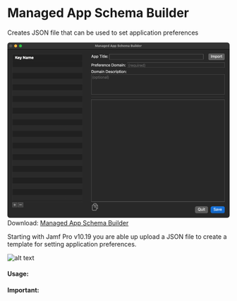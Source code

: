 # Managed App Schema Builder
Creates JSON file that can be used to set application preferences

![alt text](./images/App.png "Managed App Schema Builder")
Download: [Managed App Schema Builder](https://github.com/BIG-RAT/Managed-App-Schema-Builder/releases/download/current/Managed-App-Schema-Builder.zip)

Starting with Jamf Pro v10.19 you are able up upload a JSON file to create a template for setting application preferences.

![alt text](./images/edit.png "modify/review")

#### Usage:


#### Important:
